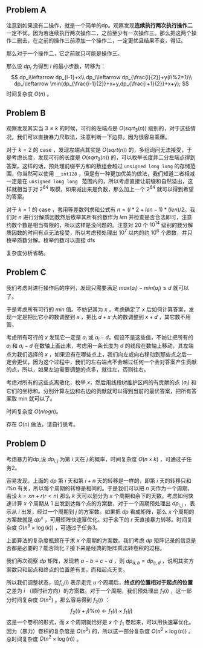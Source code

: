 ## Problem A

注意到如果没有二操作，就是一个简单的dp。观察发现**连续执行两次执行操作二**一定不优。因为若连续执行两次操作二，之前至少有一次操作三。那么把这两个操作二删去，在之前的操作三前添加一个操作二，一定更优且结果不变，得证。

那么对于一个操作二，它之前就只可能是操作三。

那么设 $dp_i$ 为得到 $i$ 的最小步数，转移为：
$$
dp_i\leftarrow dp_{i-1}+x\\
dp_i\leftarrow dp_{\frac{i}{2}}+y(i\%2=1)\\
dp_i\leftarrow \min(dp_{\frac{i-1}{2}}+x+y,dp_{\frac{i+1}{2}}+x+y);
$$
时间复杂度 $O(n)$ 。

## Problem B

观察发现其实当 $3\leq k$ 的时候，可行的左端点是 $O(sqrt_3(n))$ 级别的，对于这些情况，我们可以直接暴力尺取法，注意判断一下边界，因为很容易乘爆。

对于 $k=2$ 的 $\text{case}$ ，发现左端点其实是 $O(sqrt(n))$ 的，多组询问无法接受，于是考虑长度，发现可行的长度是 $O(sqrt_3(n))$ 的，可以枚举长度并二分左端点得到答案。这样的话，预处理前缀平方和的数组会超过 `unsigned long long` 的存储范围，你当然可以使用 `__int128` ，但是有一种更加优美的做法，我们知道二者相减一定是在 `unsigned long long ` 范围内的，所以考虑直接让前缀和自然溢出，这样就相当于对 $2^{64}$ 取模，如果减出来是负数，那么加上一个 $2^{64}$ 就可以得到希望的答案。

对于 $k=1$ 的 $\text{case}$ ，套用等差数列求和公式有 $n=(l*2+len-1) * (len) / 2$。我们对 $n$ 进行分解质因数然后枚举其所有约数作为 $len$ 并检查是否合法即可，注意约数个数是相当有限的，所以这样是没问题的。注意对 $20$ 个 $10^{14}$  级别的数分解质因数的时间有点无法接受，所以考虑预处理出 $10^7$ 以内的约 $10^6$ 个质数，并只枚举质数分解。枚举约数可以直接 $\text{dfs}$

复杂度分析省略。

## Problem C

我们考虑对进行操作后的序列，发现只需要满足 $max(a_i)-min(a_i)\leq d$ 就可以了。  

于是考虑所有可行的 $min$ 值。不妨记其为 $x$ 。考虑确定了 $x$ 后如何计算答案，发现一定是把比它小的数调整到 $x$ ，把比 $d+x$ 大的数调整到 $x+d$ ，其它数不用管。

考虑所有可行的 $x$ 发现它一定是 $a_i$  或 $a_i-d$，假设不是这些值，不妨让把所有的 $a_i$ 和 $a_i-d$ 在数轴上画出来，考虑用一条长度为 $d$ 的线段在数轴上移动，其左端点为我们选择的 $x$ ，如果没有在哪些点上，我们向左或向右移动到那些点之后一定会更优，因为这个过程中，我们的左右端点不会越过任何一个会对答案产生贡献的点，所以，如果左边需要调整的点多，就往左，否则往右。

考虑对所有的这些点离散化，枚举 $x$，然后用线段树维护区间的有贡献的点 ($a_i$) 和它们的坐标和。分别计算左边和右边的贡献就可以得到当前的最优答案，把所有答案取 $\text{min}$ 就可以了。

时间复杂度 $O(nlogn)$。

存在 $O(n)$ 做法，请自行思考。

## Problem D

考虑暴力的dp,设 $dp_{i,j}$ 为第 $i$ 天在 $j$ 的概率，时间复杂度 $O(n\times k)$ ，可通过子任务2。  

容易发现，上面的 $dp$ 第 $i$ 天和第 $i+n$ 天的转移是一样的，即第 $i$ 天的转移只和 $i\%n$ 有关，所以每个周期的转移是相同的。于是我们可以把 $n$ 天作为一个周期，若设 $k=xn+r(r<n)$ 那么 $k$ 天可以划分为 $x$ 个周期和余下的天数。考虑如何快速计算 $x$ 个周期从 $1$ 出发到达每个点的方案数，对于一个周期预处理出 $dp_{i,j}$ ，表示从 $i$ 出发，经过一个周期到 $j$ 的方案数。如果把 $dp$ 看成矩阵，那么 $x$ 个周期的方案数就是 $dp^x$ ，可用矩阵快速幂优化。对于余下的 $r$ 天直接暴力转移。时间复杂度 $O(n^3\times\log(k))$ ，可通过子任务3。

上面算法的复杂度瓶颈在于求 $x$ 个周期的方案数。我们考虑 $dp$ 矩阵记录的信息是否都是必要的？能否简化？接下来是经典的矩阵乘法转卷积的过程。

我们再次观察 $dp$ 矩阵，发现若 $a-b\equiv c-d$ ，则 $dp_{a,b}=dp_{c,d}$ ，说明其实方案数只和起点和终点的位置差有关，而和起点无关。

所以我们调整状态，设$f_u(i)$ 表示走完 $u$ 个周期后，**终点的位置相对于起点的位置**之差为 $i$ （顺时针方向）的方案数。对于一个周期，我们预处理出 $f_1(i)$ ，这一部分时间复杂度 $O(n^2)$ 。那么容易得到 $f_2(i)$ ：
$$
f_2{((i+j)\%n)}\leftarrow f_1(i)\times f_1(j)
$$
这是一个卷积的形式，而 $x$ 个周期就恰好是 $x$ 个 $f_1$ 卷起来，可以用快速幂优化。因为（暴力）卷积的复杂度是 $O(n^2)$ 的，所以这一部分复杂度 $O(n^2\times \log(n))$ 。总时间复杂度 $O(n^2\times \log(n))$ 。

